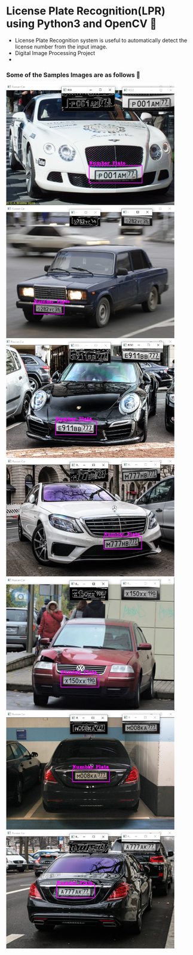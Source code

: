 # License Plate Recognition(LPR) using Python3 and OpenCV :red_car:
  - License Plate Recognition system is useful to automatically detect the license number from the input image.
  - Digital Image Processing Project
  - 
### Some of the Samples Images are as follows 🚀
>
<div>
  <img src="https://github.com/IcaroApoloBR/License-Plate-Recognition/blob/main/prints/example1.PNG" width="450px">
  <img src="https://github.com/IcaroApoloBR/License-Plate-Recognition/blob/main/prints/example2.PNG" width="450px">
  <img src="https://github.com/IcaroApoloBR/License-Plate-Recognition/blob/main/prints/example3.PNG" width="450px">
  <img src="https://github.com/IcaroApoloBR/License-Plate-Recognition/blob/main/prints/example4.PNG" width="450px">
  <img src="https://github.com/IcaroApoloBR/License-Plate-Recognition/blob/main/prints/example5.PNG" width="450px">
  <img src="https://github.com/IcaroApoloBR/License-Plate-Recognition/blob/main/prints/example6.PNG" width="450px">
  <img src="https://github.com/IcaroApoloBR/License-Plate-Recognition/blob/main/prints/example7.PNG" width="450px">
</div>
